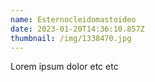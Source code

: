 ```yaml
---
name: Esternocleidomastoideo
date: 2023-01-20T14:36:10.857Z
thumbnail: /img/1338470.jpg
---
```

L﻿orem ipsum dolor etc etc